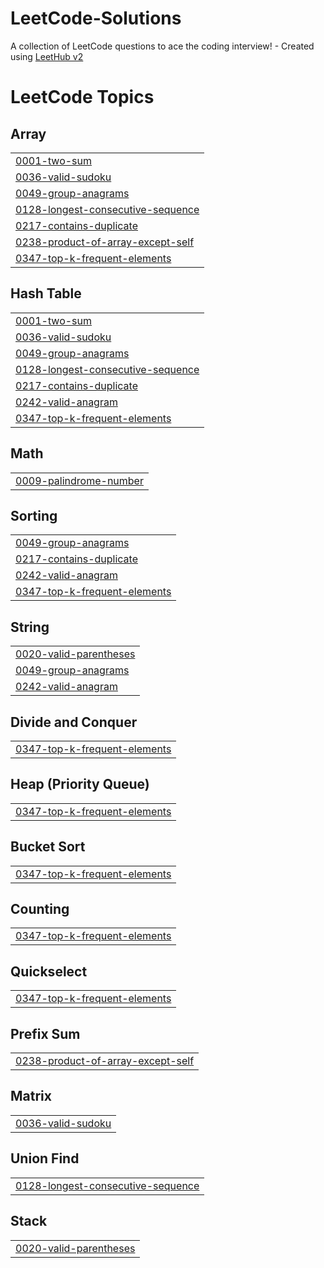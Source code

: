 # LeetCode-Solutions
A collection of LeetCode questions to ace the coding interview! - Created using [LeetHub v2](https://github.com/arunbhardwaj/LeetHub-2.0)

<!---LeetCode Topics Start-->
# LeetCode Topics
## Array
|  |
| ------- |
| [0001-two-sum](https://github.com/Re042/LeetCode-Solutions/tree/master/0001-two-sum) |
| [0036-valid-sudoku](https://github.com/Re042/LeetCode-Solutions/tree/master/0036-valid-sudoku) |
| [0049-group-anagrams](https://github.com/Re042/LeetCode-Solutions/tree/master/0049-group-anagrams) |
| [0128-longest-consecutive-sequence](https://github.com/Re042/LeetCode-Solutions/tree/master/0128-longest-consecutive-sequence) |
| [0217-contains-duplicate](https://github.com/Re042/LeetCode-Solutions/tree/master/0217-contains-duplicate) |
| [0238-product-of-array-except-self](https://github.com/Re042/LeetCode-Solutions/tree/master/0238-product-of-array-except-self) |
| [0347-top-k-frequent-elements](https://github.com/Re042/LeetCode-Solutions/tree/master/0347-top-k-frequent-elements) |
## Hash Table
|  |
| ------- |
| [0001-two-sum](https://github.com/Re042/LeetCode-Solutions/tree/master/0001-two-sum) |
| [0036-valid-sudoku](https://github.com/Re042/LeetCode-Solutions/tree/master/0036-valid-sudoku) |
| [0049-group-anagrams](https://github.com/Re042/LeetCode-Solutions/tree/master/0049-group-anagrams) |
| [0128-longest-consecutive-sequence](https://github.com/Re042/LeetCode-Solutions/tree/master/0128-longest-consecutive-sequence) |
| [0217-contains-duplicate](https://github.com/Re042/LeetCode-Solutions/tree/master/0217-contains-duplicate) |
| [0242-valid-anagram](https://github.com/Re042/LeetCode-Solutions/tree/master/0242-valid-anagram) |
| [0347-top-k-frequent-elements](https://github.com/Re042/LeetCode-Solutions/tree/master/0347-top-k-frequent-elements) |
## Math
|  |
| ------- |
| [0009-palindrome-number](https://github.com/Re042/LeetCode-Solutions/tree/master/0009-palindrome-number) |
## Sorting
|  |
| ------- |
| [0049-group-anagrams](https://github.com/Re042/LeetCode-Solutions/tree/master/0049-group-anagrams) |
| [0217-contains-duplicate](https://github.com/Re042/LeetCode-Solutions/tree/master/0217-contains-duplicate) |
| [0242-valid-anagram](https://github.com/Re042/LeetCode-Solutions/tree/master/0242-valid-anagram) |
| [0347-top-k-frequent-elements](https://github.com/Re042/LeetCode-Solutions/tree/master/0347-top-k-frequent-elements) |
## String
|  |
| ------- |
| [0020-valid-parentheses](https://github.com/Re042/LeetCode-Solutions/tree/master/0020-valid-parentheses) |
| [0049-group-anagrams](https://github.com/Re042/LeetCode-Solutions/tree/master/0049-group-anagrams) |
| [0242-valid-anagram](https://github.com/Re042/LeetCode-Solutions/tree/master/0242-valid-anagram) |
## Divide and Conquer
|  |
| ------- |
| [0347-top-k-frequent-elements](https://github.com/Re042/LeetCode-Solutions/tree/master/0347-top-k-frequent-elements) |
## Heap (Priority Queue)
|  |
| ------- |
| [0347-top-k-frequent-elements](https://github.com/Re042/LeetCode-Solutions/tree/master/0347-top-k-frequent-elements) |
## Bucket Sort
|  |
| ------- |
| [0347-top-k-frequent-elements](https://github.com/Re042/LeetCode-Solutions/tree/master/0347-top-k-frequent-elements) |
## Counting
|  |
| ------- |
| [0347-top-k-frequent-elements](https://github.com/Re042/LeetCode-Solutions/tree/master/0347-top-k-frequent-elements) |
## Quickselect
|  |
| ------- |
| [0347-top-k-frequent-elements](https://github.com/Re042/LeetCode-Solutions/tree/master/0347-top-k-frequent-elements) |
## Prefix Sum
|  |
| ------- |
| [0238-product-of-array-except-self](https://github.com/Re042/LeetCode-Solutions/tree/master/0238-product-of-array-except-self) |
## Matrix
|  |
| ------- |
| [0036-valid-sudoku](https://github.com/Re042/LeetCode-Solutions/tree/master/0036-valid-sudoku) |
## Union Find
|  |
| ------- |
| [0128-longest-consecutive-sequence](https://github.com/Re042/LeetCode-Solutions/tree/master/0128-longest-consecutive-sequence) |
## Stack
|  |
| ------- |
| [0020-valid-parentheses](https://github.com/Re042/LeetCode-Solutions/tree/master/0020-valid-parentheses) |
<!---LeetCode Topics End-->